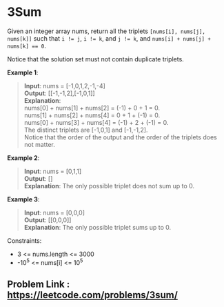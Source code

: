 # 3Sum

Given an integer array nums, return all the triplets `[nums[i], nums[j], nums[k]]` such that `i != j`, `i != k`, and `j != k`, and `nums[i] + nums[j] + nums[k] == 0`.

Notice that the solution set must not contain duplicate triplets.

 

**Example 1**:

> **Input**: nums = [-1,0,1,2,-1,-4]   
 **Output**: [[-1,-1,2],[-1,0,1]]   
**Explanation**:   
nums[0] + nums[1] + nums[2] = (-1) + 0 + 1 = 0.   
nums[1] + nums[2] + nums[4] = 0 + 1 + (-1) = 0.  
nums[0] + nums[3] + nums[4] = (-1) + 2 + (-1) = 0.  
The distinct triplets are [-1,0,1] and [-1,-1,2].  
Notice that the order of the output and the order of the triplets does not matter.

**Example 2**:

> **Input**: nums = [0,1,1]  
**Output**: []  
**Explanation**: The only possible triplet does not sum up to 0.

**Example 3**:

> **Input**: nums = [0,0,0]   
**Output**: [[0,0,0]]  
**Explanation**: The only possible triplet sums up to 0.

 

Constraints:

* 3 <= nums.length <= 3000
* -10<sup>5</sup> <= nums[i] <= 10<sup>5</sup>

## Problem Link : https://leetcode.com/problems/3sum/